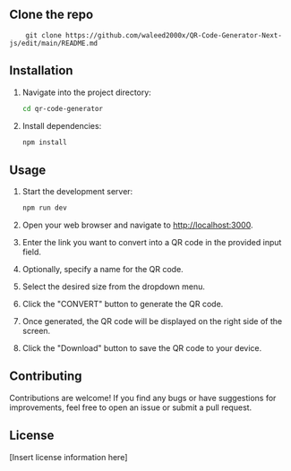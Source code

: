 ## Clone the repo

        git clone https://github.com/waleed2000x/QR-Code-Generator-Next-js/edit/main/README.md

## Installation

1. Navigate into the project directory:

    ```bash
    cd qr-code-generator
    ```

2. Install dependencies:

    ```bash
    npm install
    ```

## Usage

1. Start the development server:

    ```bash
    npm run dev
    ```

2. Open your web browser and navigate to [http://localhost:3000](http://localhost:3000).

3. Enter the link you want to convert into a QR code in the provided input field.

4. Optionally, specify a name for the QR code.

5. Select the desired size from the dropdown menu.

6. Click the "CONVERT" button to generate the QR code.

7. Once generated, the QR code will be displayed on the right side of the screen.

8. Click the "Download" button to save the QR code to your device.

## Contributing

Contributions are welcome! If you find any bugs or have suggestions for improvements, feel free to open an issue or submit a pull request.

## License

[Insert license information here]
